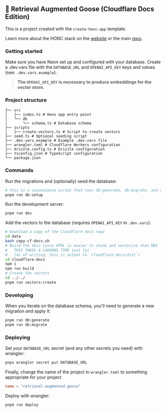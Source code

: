 ## 🪿 Retrieval Augmented Goose (Cloudflare Docs Edition)

This is a project created with the `create-honc-app` template.

Learn more about the HONC stack on the [website](https://honc.dev) or the main [repo](https://github.com/fiberplane/create-honc-app).

### Getting started

Make sure you have Neon set up and configured with your database. Create a .dev.vars file with the `DATABASE_URL` and `OPENAI_API_KEY` keys and values (see: `.dev.vars.example`).

> **The `OPENAI_API_KEY` is necessary to produce embeddings for the vector store.**

### Project structure

```#
├── src
│   ├── index.ts # Hono app entry point
│   └── db
│       └── schema.ts # Database schema
├── scripts
│   ├── create-vectors.ts # Script to create vectors
├── seed.ts # Optional seeding script
├── .dev.vars.example # Example .dev.vars file
├── wrangler.toml # Cloudflare Workers configuration
├── drizzle.config.ts # Drizzle configuration
├── tsconfig.json # TypeScript configuration
└── package.json
```

### Commands

Run the migrations and (optionally) seed the database:

```sh
# this is a convenience script that runs db:generate, db:migrate, and db:seed
pnpm run db:setup
```

Run the development server:

```sh
pnpm run dev
```

Add the vectors to the database (requires `OPENAI_API_KEY` in `.dev.vars`):

```sh
# Download a copy of the Cloudflare docs repo
cd data
bash copy-cf-docs.sh
# Build the docs since HTML is easier to chunk and vectorize than MDX
#   THIS TAKES A LOOOONG TIME just fyi
#   (as of writing, this is output to `cloudflare-docs/dist`)
cd cloudflare-docs
npm i
npm run build
# Create the vectors
cd ../../
pnpm run vectors:create
```

### Developing

When you iterate on the database schema, you'll need to generate a new migration and apply it:

```sh
pnpm run db:generate
pnpm run db:migrate
```

### Deploying

Set your `DATABASE_URL` secret (and any other secrets you need) with wrangler:

```sh
pnpx wrangler secret put DATABASE_URL
```

Finally, change the name of the project in `wrangler.toml` to something appropriate for your project

```toml
name = "retrieval-augmented-goose"
```

Deploy with wrangler:

```sh
pnpm run deploy
```